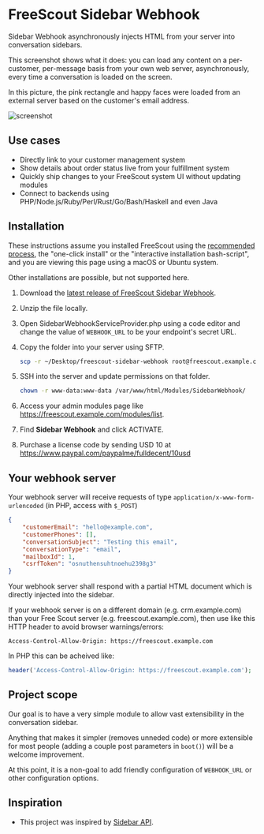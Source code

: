 # FreeScout Sidebar Webhook

Sidebar Webhook asynchronously injects HTML from your server into conversation sidebars.

This screenshot shows what it does: you can load any content on a per-customer, per-message basis from your own web server, asynchronously, every time a conversation is loaded on the screen.

In this picture, the pink rectangle and happy faces were loaded from an external server based on the customer's email address.

![screenshot](screenshot.png)

## Use cases

- Directly link to your customer management system
- Show details about order status live from your fulfillment system
- Quickly ship changes to your FreeScout system UI without updating modules
- Connect to backends using PHP/Node.js/Ruby/Perl/Rust/Go/Bash/Haskell and even Java

## Installation

These instructions assume you installed FreeScout using the [recommended process](https://github.com/freescout-helpdesk/freescout/wiki/Installation-Guide), the "one-click install" or the "interactive installation bash-script", and you are viewing this page using a macOS or Ubuntu system.

Other installations are possible, but not supported here.

1. Download the [latest release of FreeScout Sidebar Webhook](https://github.com/fulldecent/freescout-sidebar-webhook/releases).

2. Unzip the file locally.

3. Open SidebarWebhookServiceProvider.php using a code editor and change the value of `WEBHOOK_URL` to be your endpoint's secret URL.

4. Copy the folder into your server using SFTP.

   ```sh
   scp -r ~/Desktop/freescout-sidebar-webhook root@freescout.example.com:/var/www/html/Modules/SidebarWebhook/
   ```

5. SSH into the server and update permissions on that folder.

   ```sh
   chown -r www-data:www-data /var/www/html/Modules/SidebarWebhook/
   ```

6. Access your admin modules page like https://freescout.example.com/modules/list.

7. Find **Sidebar Webhook** and click ACTIVATE.

8. Purchase a license code by sending USD 10 at https://www.paypal.com/paypalme/fulldecent/10usd

## Your webhook server

Your webhook server will receive requests of type `application/x-www-form-urlencoded` (in PHP, access with `$_POST`)

```json
{ 
    "customerEmail": "hello@example.com",
    "customerPhones": [],
    "conversationSubject": "Testing this email",
    "conversationType": "email",
    "mailboxId": 1,
    "csrfToken": "osnuthensuhtnoehu2398g3"
}
```

Your webhook server shall respond with a partial HTML document which is directly injected into the sidebar.

If your webhook server is on a different domain (e.g. crm.example.com) than your Free Scout server (e.g. freescout.example.com), then use like this HTTP header to avoid browser warnings/errors:

```
Access-Control-Allow-Origin: https://freescout.example.com
```

In PHP this can be acheived like:

```php
header('Access-Control-Allow-Origin: https://freescout.example.com');
```

## Project scope

Our goal is to have a very simple module to allow vast extensibility in the conversation sidebar.

Anything that makes it simpler (removes unneded code) or more extensible for most people (adding a couple post parameters in `boot()`) will be a welcome improvement.

At this point, it is a non-goal to add friendly configuration of `WEBHOOK_URL` or other configuration options.

## Inspiration

* This project was inspired by [Sidebar API](https://scoutdevs.com/downloads/sidebar-api/).
